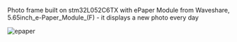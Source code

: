 Photo frame built on stm32L052C6TX with ePaper Module from Waveshare, 5.65inch_e-Paper_Module_(F) - it displays a new photo every day

![epaper](https://github.com/kasikS/epaper-frame-sw/assets/8525951/ede1909f-e352-41af-8fee-b080cb53d310)
